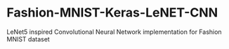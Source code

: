 # Fashion-MNIST-Keras-LeNET-CNN
LeNet5 inspired Convolutional Neural Network implementation for Fashion MNIST dataset
